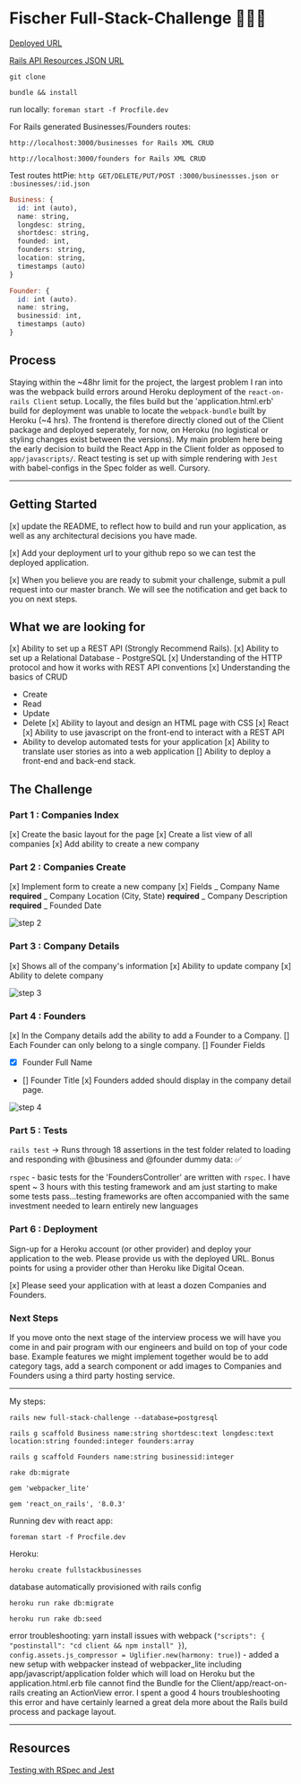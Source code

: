 # Fischer Full-Stack-Challenge 🍭🍬🍫

[Deployed URL](https://businesschallenge.herokuapp.com//)

[Rails API Resources JSON URL](https://fullstackbusinesses.herokuapp.com/businesses.json)

`git clone`

`bundle && install`

run locally: `foreman start -f Procfile.dev`

For Rails generated Businesses/Founders routes:

`http://localhost:3000/businesses for Rails XML CRUD`

`http://localhost:3000/founders for Rails XML CRUD`

Test routes httPie: `http GET/DELETE/PUT/POST :3000/businessses.json or :businesses/:id.json`

```haskell
Business: {
  id: int (auto),
  name: string,
  longdesc: string,
  shortdesc: string,
  founded: int,
  founders: string,
  location: string,
  timestamps (auto)
}

Founder: {
  id: int (auto).
  name: string,
  businessid: int,
  timestamps (auto)
}
```

## Process

Staying within the ~48hr limit for the project, the largest problem I ran into was the webpack build errors around Heroku deployment of the `react-on-rails Client` setup. Locally, the files build but the 'application.html.erb' build for deployment was unable to locate the `webpack-bundle` built by Heroku (~4 hrs). The frontend is therefore directly cloned out of the Client package and deployed seperately, for now, on Heroku (no logistical or styling changes exist between the versions). My main problem here being the early decision to build the React App in the Client folder as opposed to `app/javascripts/`. React testing is set up with simple rendering with `Jest` with babel-configs in the Spec folder as well. Cursory.

---

## Getting Started

[x] update the README, to reflect how to build and run your application, as well as any architectural decisions you have made.

[x] Add your deployment url to your github repo so we can test the deployed application.

[x] When you believe you are ready to submit your challenge, submit a pull request into our master branch. We will see the notification and get back to you on next steps.

## What we are looking for

[x] Ability to set up a REST API (Strongly Recommend Rails).
[x] Ability to set up a Relational Database - PostgreSQL
[x] Understanding of the HTTP protocol and how it works with REST API conventions
[x] Understanding the basics of CRUD

- Create
- Read
- Update
- Delete
  [x] Ability to layout and design an HTML page with CSS
  [x] React
  [x] Ability to use javascript on the front-end to interact with a REST API
- Ability to develop automated tests for your application
  [x] Ability to translate user stories as into a web application
  [] Ability to deploy a front-end and back-end stack.

## The Challenge

### Part 1 : Companies Index

[x] Create the basic layout for the page
[x] Create a list view of all companies
[x] Add ability to create a new company

### Part 2 : Companies Create

[x] Implement form to create a new company
[x] Fields
_ Company Name **required**
_ Company Location (City, State) **required**
_ Company Description **required**
_ Founded Date
<br />

![step 2](Step_2.png)

### Part 3 : Company Details

[x] Shows all of the company's information
[x] Ability to update company
[x] Ability to delete company
<br />

![step 3](Step_3.png)

### Part 4 : Founders

[x] In the Company details add the ability to add a Founder to a Company.
[] Each Founder can only belong to a single company.
[] Founder Fields

- [x] Founder Full Name
- [] Founder Title
  [x] Founders added should display in the company detail page.
  <br />

![step 4](Step_4.png)

### Part 5 : Tests

`rails test` -> Runs through 18 assertions in the test folder related to loading and responding with @business and @founder dummy data: ✅

`rspec` - basic tests for the 'FoundersController' are written with `rspec`. I have spent ~ 3 hours with this testing framework and am just starting to make some tests pass...testing frameworks are often accompanied with the same investment needed to learn entirely new languages

### Part 6 : Deployment

Sign-up for a Heroku account (or other provider) and deploy your application to the web. Please provide us with the deployed URL. Bonus points for using a provider other than Heroku like Digital Ocean.

[x] Please seed your application with at least a dozen Companies and Founders.

### Next Steps

If you move onto the next stage of the interview process we will have you come in and pair program with our engineers and build on top of your code base. Example features we might implement together would be to add category tags, add a search component or add images to Companies and Founders using a third party hosting service.

---

My steps:

`rails new full-stack-challenge --database=postgresql`

`rails g scaffold Business name:string shortdesc:text longdesc:text location:string founded:integer founders:array`

`rails g scaffold Founders name:string businessid:integer`

`rake db:migrate`

`gem 'webpacker_lite'`

`gem 'react_on_rails', '8.0.3'`

Running dev with react app:

`foreman start -f Procfile.dev`

Heroku:

`heroku create fullstackbusinesses`

database automatically provisioned with rails config

`heroku run rake db:migrate`

`heroku run rake db:seed`

error troubleshooting: yarn install issues with webpack (`"scripts": { "postinstall": "cd client && npm install" }`), `config.assets.js_compressor = Uglifier.new(harmony: true)`) - added a new setup with webpacker instead of webpacker_lite including app/javascript/application folder which will load on Heroku but the application.html.erb file cannot find the Bundle for the Client/app/react-on-rails creating an ActionView error. I spent a good 4 hours troubleshooting this error and have certainly learned a great dela more about the Rails build process and package layout.

---

## Resources

[Testing with RSpec and Jest](https://www.freecodecamp.org/news/how-to-get-started-testing-a-ruby-on-rails-reactjs-app-with-rspec-jest-and-enzyme-d058f415894e/)
